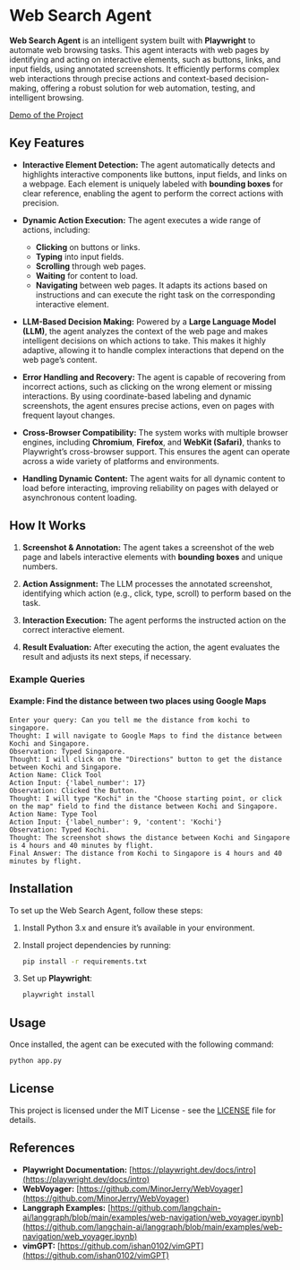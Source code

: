# Web Search Agent

**Web Search Agent** is an intelligent system built with **Playwright** to automate web browsing tasks. This agent interacts with web pages by identifying and acting on interactive elements, such as buttons, links, and input fields, using annotated screenshots. It efficiently performs complex web interactions through precise actions and context-based decision-making, offering a robust solution for web automation, testing, and intelligent browsing.

[Demo of the Project](https://github.com/Jeomon/Web-Search-Agent/blob/main/assets/)

## Key Features

- **Interactive Element Detection:** The agent automatically detects and highlights interactive components like buttons, input fields, and links on a webpage. Each element is uniquely labeled with **bounding boxes** for clear reference, enabling the agent to perform the correct actions with precision.

- **Dynamic Action Execution:** The agent executes a wide range of actions, including:
  - **Clicking** on buttons or links.
  - **Typing** into input fields.
  - **Scrolling** through web pages.
  - **Waiting** for content to load.
  - **Navigating** between web pages.
  It adapts its actions based on instructions and can execute the right task on the corresponding interactive element.

- **LLM-Based Decision Making:** Powered by a **Large Language Model (LLM)**, the agent analyzes the context of the web page and makes intelligent decisions on which actions to take. This makes it highly adaptive, allowing it to handle complex interactions that depend on the web page’s content.

- **Error Handling and Recovery:** The agent is capable of recovering from incorrect actions, such as clicking on the wrong element or missing interactions. By using coordinate-based labeling and dynamic screenshots, the agent ensures precise actions, even on pages with frequent layout changes.

- **Cross-Browser Compatibility:** The system works with multiple browser engines, including **Chromium**, **Firefox**, and **WebKit (Safari)**, thanks to Playwright’s cross-browser support. This ensures the agent can operate across a wide variety of platforms and environments.

- **Handling Dynamic Content:** The agent waits for all dynamic content to load before interacting, improving reliability on pages with delayed or asynchronous content loading.

## How It Works

1. **Screenshot & Annotation:** The agent takes a screenshot of the web page and labels interactive elements with **bounding boxes** and unique numbers.
   
2. **Action Assignment:** The LLM processes the annotated screenshot, identifying which action (e.g., click, type, scroll) to perform based on the task.

3. **Interaction Execution:** The agent performs the instructed action on the correct interactive element.

4. **Result Evaluation:** After executing the action, the agent evaluates the result and adjusts its next steps, if necessary.

### Example Queries

#### Example: Find the distance between two places using Google Maps

```plaintext
Enter your query: Can you tell me the distance from kochi to singapore.
Thought: I will navigate to Google Maps to find the distance between Kochi and Singapore.
Observation: Typed Singapore.
Thought: I will click on the "Directions" button to get the distance between Kochi and Singapore.
Action Name: Click Tool
Action Input: {'label_number': 17}
Observation: Clicked the Button.
Thought: I will type "Kochi" in the "Choose starting point, or click on the map" field to find the distance between Kochi and Singapore.
Action Name: Type Tool
Action Input: {'label_number': 9, 'content': 'Kochi'}
Observation: Typed Kochi.
Thought: The screenshot shows the distance between Kochi and Singapore is 4 hours and 40 minutes by flight.
Final Answer: The distance from Kochi to Singapore is 4 hours and 40 minutes by flight.
```

## Installation

To set up the Web Search Agent, follow these steps:

1. Install Python 3.x and ensure it’s available in your environment.
2. Install project dependencies by running:

   ```bash
   pip install -r requirements.txt
   ```

3. Set up **Playwright**:

   ```bash
   playwright install
   ```

## Usage

Once installed, the agent can be executed with the following command:

```bash
python app.py
```

## License

This project is licensed under the MIT License - see the [LICENSE](LICENSE) file for details.

## References

- **Playwright Documentation:** [https://playwright.dev/docs/intro](https://playwright.dev/docs/intro)
- **WebVoyager:** [https://github.com/MinorJerry/WebVoyager](https://github.com/MinorJerry/WebVoyager)
- **Langgraph Examples:** [https://github.com/langchain-ai/langgraph/blob/main/examples/web-navigation/web_voyager.ipynb](https://github.com/langchain-ai/langgraph/blob/main/examples/web-navigation/web_voyager.ipynb)
- **vimGPT:** [https://github.com/ishan0102/vimGPT](https://github.com/ishan0102/vimGPT)